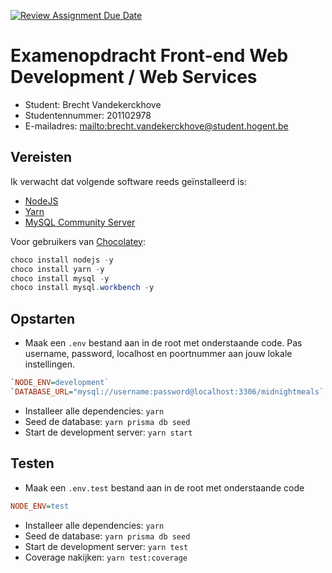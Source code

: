 [![Review Assignment Due Date](https://classroom.github.com/assets/deadline-readme-button-24ddc0f5d75046c5622901739e7c5dd533143b0c8e959d652212380cedb1ea36.svg)](https://classroom.github.com/a/snPWRHYg)

# Examenopdracht Front-end Web Development / Web Services

- Student: Brecht Vandekerckhove
- Studentennummer: 201102978
- E-mailadres: <mailto:brecht.vandekerckhove@student.hogent.be>

## Vereisten

Ik verwacht dat volgende software reeds geïnstalleerd is:

- [NodeJS](https://nodejs.org)
- [Yarn](https://yarnpkg.com)
- [MySQL Community Server](https://dev.mysql.com/downloads/mysql/)

Voor gebruikers van [Chocolatey](https://chocolatey.org/):
```powershell
choco install nodejs -y
choco install yarn -y
choco install mysql -y
choco install mysql.workbench -y
```


## Opstarten

- Maak een `.env`  bestand aan in de root met onderstaande code. 
Pas username, password, localhost en poortnummer aan jouw lokale instellingen.
```ini
`NODE_ENV=development`  
`DATABASE_URL="mysql://username:password@localhost:3306/midnightmeals`
```
- Installeer alle dependencies: `yarn`  
- Seed de database: `yarn prisma db seed`  
- Start de development server: `yarn start`  


## Testen

- Maak een `.env.test` bestand aan in de root met onderstaande code  
```ini
NODE_ENV=test  
```  
- Installeer alle dependencies: `yarn`
- Seed de database: `yarn prisma db seed`  
- Start de development server: `yarn test`
- Coverage nakijken: `yarn test:coverage`

